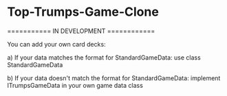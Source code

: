 # Top-Trumps-Game-Clone

=========== IN DEVELOPMENT ============



You can add your own card decks:

a) If your data matches the format for StandardGameData: use class StandardGameData

b) If your data doesn't match the format for StandardGameData: implement ITrumpsGameData in your own game data class
